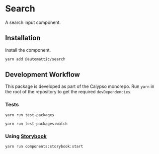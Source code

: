 # Search

A search input component.

## Installation

Install the component.

```bash
yarn add @automattic/search
```

## Development Workflow

This package is developed as part of the Calypso monorepo. Run `yarn`
in the root of the repository to get the required `devDependencies`.

### Tests

`yarn run test-packages`

`yarn run test-packages:watch`

### Using [Storybook](https://storybook.js.org/)

`yarn run components:storybook:start`

